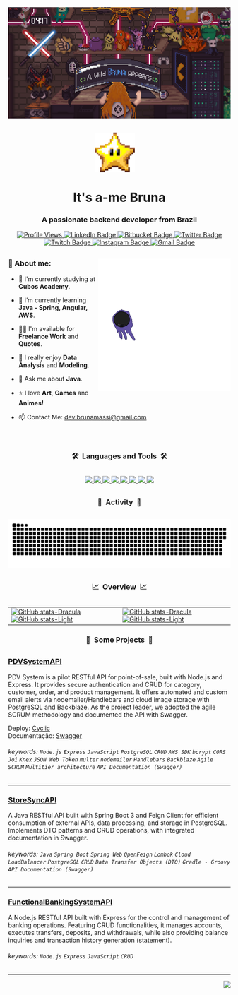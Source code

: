 <div align="center">
  <picture>
    <source media="(prefers-color-scheme: dark)" srcset="https://github.com/Nyrvlivy/Nyrvlivy/blob/main/night-banner.jpg">
    <source media="(prefers-color-scheme: light)" srcset="https://github.com/Nyrvlivy/Nyrvlivy/blob/main/day-banner.jpg">
    <img alt="Banner do GitHub" src="https://github.com/Nyrvlivy/Nyrvlivy/blob/main/day-banner.jpg">
  </picture>
</div>

##

<p align="center">
  <img width="90px" src="https://raw.githubusercontent.com/nyrvlivy/nyrvlivy/master/star.gif" align="center" alt="GitHub Readme Stats" style="margin-right: 20px;" />
  <h1 align="center">It's a-me Bruna</h1>
</p>
<h3 align="center">A passionate backend developer from Brazil</h3>

<p align="center">
  <a href="https://komarev.com/ghpvc/?username=nyrvlivy&label=Profile%20views&color=0e75b6&style=for-the-badge">
    <img src="https://komarev.com/ghpvc/?username=nyrvlivy&label=Profile%20views&color=0e75b6&style=for-the-badge" alt="Profile Views" />
  </a>
  <a href="https://www.linkedin.com/in/brunamassi/">
    <img src="https://img.shields.io/badge/-LinkedIn-%230077B5?style=for-the-badge&logo=linkedin&logoColor=white" alt="LinkedIn Badge" />
  </a>
  <a href="https://bitbucket.org/nyrvlivy">
    <img src="https://img.shields.io/badge/Bitbucket-%232580F7?style=for-the-badge&logo=bitbucket&logoColor=white" alt="Bitbucket Badge" />
  </a>
  <a href="https://twitter.com/nyrvlivy">
    <img src="https://img.shields.io/badge/Twitter-1DA1F2?style=for-the-badge&logo=twitter&logoColor=white" alt="Twitter Badge" />
  </a>
  <a href="https://www.twitch.tv/nyrvlivy">
    <img src="https://img.shields.io/badge/Twitch-9146FF?style=for-the-badge&logo=twitch&logoColor=white" alt="Twitch Badge" />
  </a>
  <a href="https://instagram.com/nyrvlivy">
    <img src="https://img.shields.io/badge/-Instagram-%23ED1A79?style=for-the-badge&logo=instagram&logoColor=white" alt="Instagram Badge" />
  </a>
  <a href="mailto:dev.brunamassi@gmail.com">
    <img src="https://img.shields.io/badge/-Gmail-%23EA4335?style=for-the-badge&logo=gmail&logoColor=white" alt="Gmail Badge" />
  </a>
</p>


##

<img align="right" alt="Coding" width="300" src="https://raw.githubusercontent.com/nyrvlivy/nyrvlivy/master/5RTG.gif">

<h3 align="left">🤗 About me:</h3>

- 🔭 I'm currently studying at **Cubos Academy**.

- 🌱 I’m currently learning **Java - Spring, Angular, AWS**.

- 👨‍💻 I'm available for **Freelance Work** and **Quotes**.

- 🥰 I really enjoy **Data Analysis** and **Modeling**.

- 💬 Ask me about **Java**.

- ⭐ I love **Art**, **Games** and **Animes!**

- 📫 Contact Me: [dev.brunamassi@gmail.com](mailto:dev.brunamassi@gmail.com)
<br><br><br>

##

<h3 align="center">🛠️&nbsp&nbspLanguages and Tools&nbsp&nbsp🛠️</h3>

##

<p align="center">
  <a href="https://skillicons.dev">
    <!-- Programming Languages -->
    <img src="https://skillicons.dev/icons?i=java,python,javascript,typescript" />
    <!-- Backend Development -->
    <img src="https://skillicons.dev/icons?i=nodejs,express,spring" />
    <!-- Frontend Development -->
    <img src="https://skillicons.dev/icons?i=html,css,angular" />
    <!-- Mobile App Development -->
    <img src="https://i.imgur.com/u2bvrUW.png" width="48" style="max-width: 100%" />
    <!-- Database -->
    <img src="https://skillicons.dev/icons?i=mysql,postgres" />
    <!-- Cloud -->
    <img src="https://skillicons.dev/icons?i=aws" />
    <!-- Devops -->
    <img src="https://skillicons.dev/icons?i=docker" />
    <!-- Sistema -->
    <img src="https://skillicons.dev/icons?i=linux,git" />
  </a>
</p>

##

<h3 align="center">🐍&nbsp&nbspActivity&nbsp&nbsp🐍</h3>

##

<div align="center">
  <picture>
    <source media="(prefers-color-scheme: dark)" srcset="https://raw.githubusercontent.com/Nyrvlivy/Nyrvlivy/output/github-contribution-grid-snake-dark.svg">
    <source media="(prefers-color-scheme: light)" srcset="https://raw.githubusercontent.com/Nyrvlivy/Nyrvlivy/output/github-contribution-grid-snake.svg">
    <img alt="github contribution grid snake animation" src="https://raw.githubusercontent.com/Nyrvlivy/Nyrvlivy/output/github-contribution-grid-snake.svg">
  </picture>
  
##

<h3 align="center">📈&nbsp&nbspOverview&nbsp&nbsp📈</h3>

##

  <table align="center">
  <tr>
    <td>
      <a href="https://github.com/nyrvlivy/github-readme-stats#gh-dark-mode-only">
        <img src="https://github-readme-stats.vercel.app/api?username=nyrvlivy&show_icons=true&theme=dracula&hide=contribs&rank_icon=github#gh-dark-mode-only" alt="GitHub stats-Dracula" />
      </a>
      <a href="https://github.com/nyrvlivy/github-readme-stats#gh-light-mode-only">
        <img src="https://github-readme-stats.vercel.app/api?username=nyrvlivy&show_icons=true&theme=swift&hide=contribs&rank_icon=github#gh-light-mode-only" alt="GitHub stats-Light" />
      </a>
    </td>
    <td>
      <a href="https://github.com/nyrvlivy/github-readme-stats#gh-dark-mode-only">
        <img src="https://github-readme-stats.vercel.app/api/top-langs?username=nyrvlivy&show_icons=true&theme=dracula&layout=compact&hide=contribs&hide_rank=true#gh-dark-mode-only" alt="GitHub stats-Dracula" />
      </a>
      <a href="https://github.com/nyrvlivy/github-readme-stats#gh-light-mode-only">
        <img src="https://github-readme-stats.vercel.app/api/top-langs?username=nyrvlivy&show_icons=true&theme=swift&layout=compact&hide=contribs&hide_rank=true#gh-light-mode-only" alt="GitHub stats-Light" />
      </a>
    </td>
  </tr>
</table>

<h3 align="center">🚀&nbsp&nbspSome Projects&nbsp&nbsp🚀</h3>

##

<div align="left">

### [PDVSystemAPI](https://github.com/Nyrvlivy/PDV-System-REST-API)
<p>PDV System is a pilot RESTful API for point-of-sale, built with Node.js and Express. It provides secure authentication and CRUD for category, customer, order, and product management. It offers automated and custom email alerts via nodemailer/Handlebars and cloud image storage with PostgreSQL and Backblaze. As the project leader, we adopted the agile SCRUM methodology and documented the API with Swagger.<p>

Deploy: <a href="https://challenge-backend-05.cyclic.app/" target="_blank" rel="noopener noreferrer">Cyclic</a><br>
Documentação: <a href="https://challenge-backend-05.cyclic.app/api-docs/#/" target="_blank" rel="noopener noreferrer">Swagger</a><br>
###### keywords: `Node.js` `Express` `JavaScript` `PostgreSQL` `CRUD` `AWS SDK` `bcrypt` `CORS` `Joi` `Knex` `JSON Web Token` `multer` `nodemailer` `Handlebars` `Backblaze` `Agile` `SCRUM` `Multitier architecture` `API Documentation (Swagger)`

<hr>

### [StoreSyncAPI](https://github.com/Nyrvlivy/StoreSyncAPI)
<p>A Java RESTful API built with Spring Boot 3 and Feign Client for efficient consumption of external APIs, data processing, and storage in PostgreSQL. Implements DTO patterns and CRUD operations, with integrated documentation in Swagger.<p>

###### keywords: `Java` `Spring Boot` `Spring Web` `OpenFeign` `Lombok` `Cloud LoadBalancer` `PostgreSQL` `CRUD` `Data Transfer Objects (DTO)` `Gradle - Groovy` `API Documentation (Swagger)`

<hr>

### [FunctionalBankingSystemAPI](https://github.com/Nyrvlivy/Functional-Banking-System-REST-API)
<p>A Node.js RESTful API built with Express for the control and management of banking operations. Featuring CRUD functionalities, it manages accounts, executes transfers, deposits, and withdrawals, while also providing balance inquiries and transaction history generation (statement).<p>

###### keywords: `Node.js` `Express` `JavaScript` `CRUD`

<hr>

</div>
  
  <p align="right">
    <img src="https://readme-typing-svg.herokuapp.com?font=Ubuntu&color=%23E4E2E2&vCenter=true&lines=Thank+you+for+visiting+my+profile+!" />
  </p>
</div>
